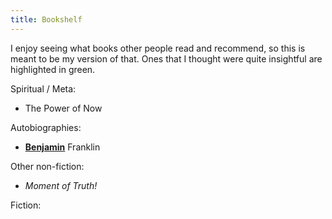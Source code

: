 ```yaml
---
title: Bookshelf
---
```


I enjoy seeing what books other people read and recommend, so this is meant to be my version of that. Ones that I thought were quite insightful are highlighted in green.

Spiritual / Meta:

* The Power of Now

Autobiographies:

* **[Benjamin](about.html)** Franklin

Other non-fiction:

* *Moment of Truth!*

Fiction:
